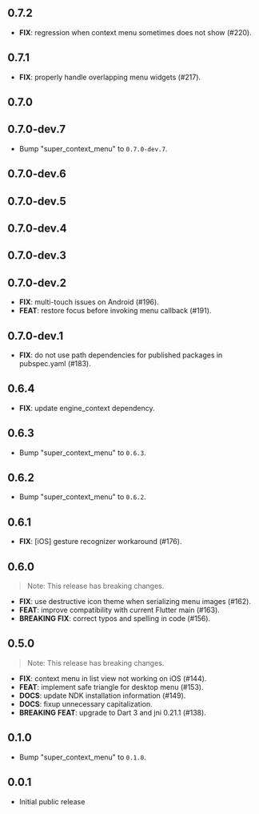 ## 0.7.2

 - **FIX**: regression when context menu sometimes does not show (#220).

## 0.7.1

 - **FIX**: properly handle overlapping menu widgets (#217).

## 0.7.0

## 0.7.0-dev.7

 - Bump "super_context_menu" to `0.7.0-dev.7`.

## 0.7.0-dev.6

## 0.7.0-dev.5

## 0.7.0-dev.4

## 0.7.0-dev.3

## 0.7.0-dev.2

 - **FIX**: multi-touch issues on Android (#196).
 - **FEAT**: restore focus before invoking menu callback (#191).

## 0.7.0-dev.1

 - **FIX**: do not use path dependencies for published packages in pubspec.yaml (#183).

## 0.6.4

 - **FIX**: update engine_context dependency.

## 0.6.3

 - Bump "super_context_menu" to `0.6.3`.

## 0.6.2

 - Bump "super_context_menu" to `0.6.2`.

## 0.6.1

 - **FIX**: [iOS] gesture recognizer workaround (#176).

## 0.6.0

> Note: This release has breaking changes.

 - **FIX**: use destructive icon theme when serializing menu images (#162).
 - **FEAT**: improve compatibility with current Flutter main (#163).
 - **BREAKING** **FIX**: correct typos and spelling in code (#156).

## 0.5.0

> Note: This release has breaking changes.

 - **FIX**: context menu in list view not working on iOS (#144).
 - **FEAT**: implement safe triangle for desktop menu (#153).
 - **DOCS**: update NDK installation information (#149).
 - **DOCS**: fixup unnecessary capitalization.
 - **BREAKING** **FEAT**: upgrade to Dart 3 and jni 0.21.1 (#138).

## 0.1.0

 - Bump "super_context_menu" to `0.1.0`.

## 0.0.1

* Initial public release
